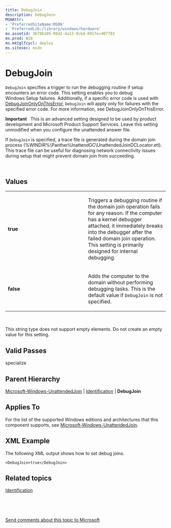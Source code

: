 ```yaml
---
title: DebugJoin
description: DebugJoin
MSHAttr:
- 'PreferredSiteName:MSDN'
- 'PreferredLib:/library/windows/hardware'
ms.assetid: 3679b105-90d2-4a13-9cbd-891fec407792
ms.prod: W10
ms.mktglfcycl: deploy
ms.sitesec: msdn
---
```


# DebugJoin


`DebugJoin` specifies a trigger to run the debugging routine if setup encounters an error code. This setting enables you to debug Windows Setup failures. Additionally, if a specific error code is used with [DebugJoinOnlyOnThisError](microsoft-windows-unattendedjoin-identification-debugjoinonlyonthiserror.md), `DebugJoin` will apply only for failures with the specified error code. For more information, see DebugJoinOnlyOnThisError.

**Important**  
This is an advanced setting designed to be used by product development and Microsoft Product Support Services. Leave this setting unmodified when you configure the unattended answer file.

If `DebugJoin` is specified, a trace file is generated during the domain join process (%WINDIR%\\Panther\\UnattendGC\\UnattendedJoinDCLocator.etl). This trace file can be useful for diagnosing network connectivity issues during setup that might prevent domain join from succeeding.

 

## Values


<table>
<colgroup>
<col width="50%" />
<col width="50%" />
</colgroup>
<tbody>
<tr class="odd">
<td><p><strong>true</strong></p></td>
<td><p>Triggers a debugging routine if the domain join operation fails for any reason. If the computer has a kernel debugger attached, it immediately breaks into the debugger after the failed domain join operation. This setting is primarily designed for internal debugging.</p></td>
</tr>
<tr class="even">
<td><p><strong>false</strong></p></td>
<td><p>Adds the computer to the domain without performing debugging tasks. This is the default value if <code>DebugJoin</code> is not specified.</p></td>
</tr>
</tbody>
</table>

 

This string type does not support empty elements. Do not create an empty value for this setting.

## Valid Passes


specialize

## Parent Hierarchy


[Microsoft-Windows-UnattendedJoin](microsoft-windows-unattendedjoin.md) | [Identification](microsoft-windows-unattendedjoin-identification.md) | **DebugJoin**

## Applies To


For the list of the supported Windows editions and architectures that this component supports, see [Microsoft-Windows-UnattendedJoin](microsoft-windows-unattendedjoin.md).

## XML Example


The following XML output shows how to set debug joins.

``` syntax
<DebugJoin>true</DebugJoin>
```

## Related topics


[Identification](microsoft-windows-unattendedjoin-identification.md)

 

 

[Send comments about this topic to Microsoft](mailto:wsddocfb@microsoft.com?subject=Documentation%20feedback%20%5Bp_unattend\p_unattend%5D:%20DebugJoin%20%20RELEASE:%20%2810/3/2016%29&body=%0A%0APRIVACY%20STATEMENT%0A%0AWe%20use%20your%20feedback%20to%20improve%20the%20documentation.%20We%20don't%20use%20your%20email%20address%20for%20any%20other%20purpose,%20and%20we'll%20remove%20your%20email%20address%20from%20our%20system%20after%20the%20issue%20that%20you're%20reporting%20is%20fixed.%20While%20we're%20working%20to%20fix%20this%20issue,%20we%20might%20send%20you%20an%20email%20message%20to%20ask%20for%20more%20info.%20Later,%20we%20might%20also%20send%20you%20an%20email%20message%20to%20let%20you%20know%20that%20we've%20addressed%20your%20feedback.%0A%0AFor%20more%20info%20about%20Microsoft's%20privacy%20policy,%20see%20http://privacy.microsoft.com/default.aspx. "Send comments about this topic to Microsoft")





